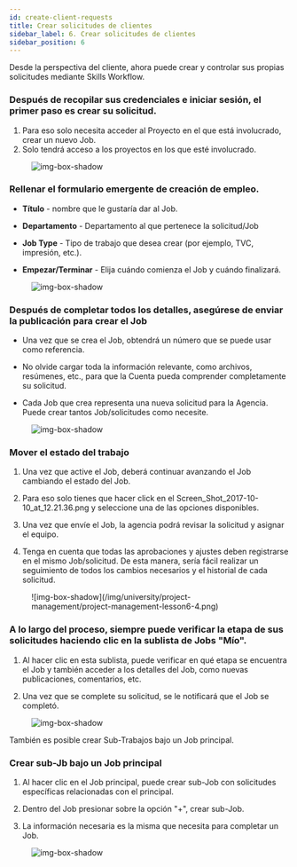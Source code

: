 ```yaml
---
id: create-client-requests
title: Crear solicitudes de clientes
sidebar_label: 6. Crear solicitudes de clientes
sidebar_position: 6
---
```


Desde la perspectiva del cliente, ahora puede crear y controlar sus propias solicitudes mediante Skills Workflow.

### Después de recopilar sus credenciales e iniciar sesión, el primer paso es crear su solicitud.

1. Para eso solo necesita acceder al Proyecto en el que está involucrado, crear un nuevo Job.
2. Solo tendrá acceso a los proyectos en los que esté involucrado.

<figure>

![img-box-shadow](/img/university/project-management/project-management-lesson6-1.png)

<figcaption></figcaption>
</figure>

### Rellenar el formulario emergente de creación de empleo.

- **Título** - nombre que le gustaría dar al Job.

- **Departamento** - Departamento al que pertenece la solicitud/Job

- **Job Type** - Tipo de trabajo que desea crear (por ejemplo, TVC, impresión, etc.).

- **Empezar/Terminar** - Elija cuándo comienza el Job y cuándo finalizará.

<figure>

![img-box-shadow](/img/university/project-management/project-management-lesson6-2.png)

<figcaption></figcaption>
</figure>

### Después de completar todos los detalles, asegúrese de enviar la publicación para crear el Job

- Una vez que se crea el Job, obtendrá un número que se puede usar como referencia.

- No olvide cargar toda la información relevante, como archivos, resúmenes, etc., para que la Cuenta pueda comprender completamente su solicitud.

- Cada Job que crea representa una nueva solicitud para la Agencia. Puede crear tantos Job/solicitudes como necesite.

<figure>

![img-box-shadow](/img/university/project-management/project-management-lesson6-3.png)

<figcaption></figcaption>
</figure>

### Mover el estado del trabajo

1. Una vez que active el Job, deberá continuar avanzando el Job cambiando el estado del Job.

2. Para eso solo tienes que hacer click en el Screen_Shot_2017-10-10_at_12.21.36.png y seleccione una de las opciones disponibles.

3. Una vez que envíe el Job, la agencia podrá revisar la solicitud y asignar el equipo.

4. Tenga en cuenta que todas las aprobaciones y ajustes deben registrarse en el mismo Job/solicitud. De esta manera, sería fácil realizar un seguimiento de todos los cambios necesarios y el historial de cada solicitud.


<figure>
![img-box-shadow](/img/university/project-management/project-management-lesson6-4.png)

<figcaption></figcaption>
</figure>

### A lo largo del proceso, siempre puede verificar la etapa de sus solicitudes haciendo clic en la sublista de Jobs "Mío".

1. Al hacer clic en esta sublista, puede verificar en qué etapa se encuentra el Job y también acceder a los detalles del Job, como nuevas publicaciones, comentarios, etc.

2. Una vez que se complete su solicitud, se le notificará que el Job se completó.

<figure>

![img-box-shadow](/img/university/project-management/project-management-lesson6-5.png)

<figcaption></figcaption>
</figure>

También es posible crear Sub-Trabajos bajo un Job principal.

### Crear sub-Jb bajo un Job principal

1. Al hacer clic en el Job principal, puede crear sub-Job con solicitudes específicas relacionadas con el principal.

2. Dentro del Job presionar sobre la opción "+", crear sub-Job.

3. La información necesaria es la misma que necesita para completar un Job.

<figure>

![img-box-shadow](/img/university/project-management/project-management-lesson6-6.png)

<figcaption></figcaption>
</figure>